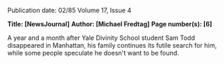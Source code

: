 Publication date: 02/85
Volume 17, Issue 4

**Title: [NewsJournal]**
**Author: [Michael Fredtag]**
**Page number(s): [6]**

A year and a month after Yale Divinity School student Sam Todd disappeared in Manhattan, his family continues its futile search for him, while some people speculate he doesn't want to be found.